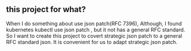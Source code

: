 ## this project for what?
When I do something about use  json patch(RFC 7396),   Although,  I found kubernetes kubectl use json patch ,  but it not has a general RFC standard.  So I want  to create this project to  covert strategic json patch to a general RFC standard  json.  It is convenient for us to adapt  strategic json patch. 
